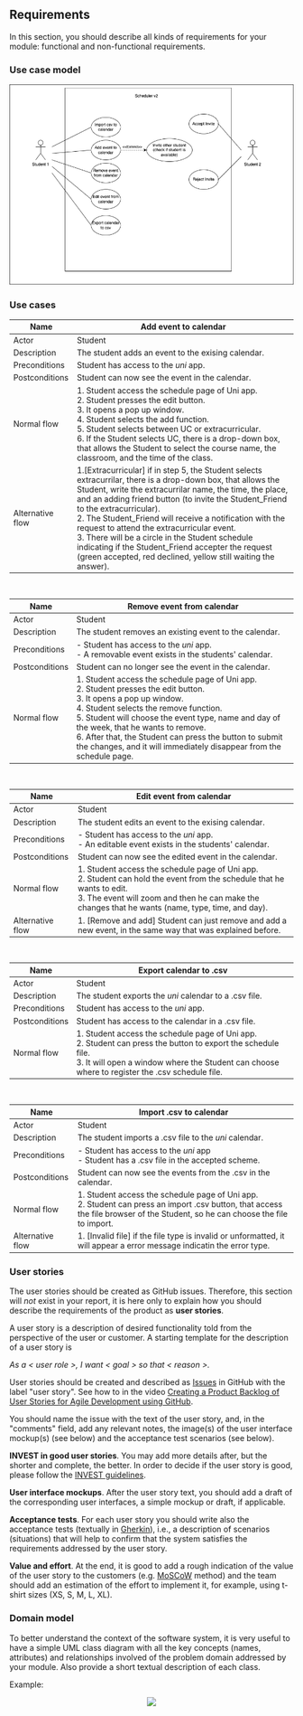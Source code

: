 

## Requirements

In this section, you should describe all kinds of requirements for your module: functional and non-functional requirements.

### Use case model 

 <p align="center" justify="center">
  <img src="../img/UseCases.png"/>
</p>



### Use cases  

| Name | Add event to calendar |
|--- |--- |
| Actor | Student |
| Description | The student adds an event to the exising calendar. |
| Preconditions | Student has access to the *uni* app. |
| Postconditions | Student can now see the event in the calendar. |
| Normal flow | 1. Student access the schedule page of Uni app.<br/> 2. Student presses the edit button.<br/>3. It opens a pop up window.<br/> 4. Student selects the add function.<br/>5. Student selects between UC or extracurricular. <br/> 6. If the Student selects UC, there is a drop-down box, that allows the Student to select the course name, the classroom, and the time of the class. <br/>|
| Alternative flow | 1.[Extracurricular] if in step 5, the Student selects extracurrilar, there is a drop-down box, that allows the Student, write the extracurrilar name, the time, the place, and an adding friend button (to invite the Student_Friend to the extracurricular). <br/> 2. The Student_Friend will receive a notification with the request to attend the extracurricular event.<br/> 3. There will be a circle in the Student schedule indicating if the Student_Friend accepter the request (green accepted, red declined, yellow still waiting the answer). |
<br/>

| Name | Remove event from calendar |
|--- |--- |
| Actor | Student |
| Description | The student removes an existing event to the calendar.|
| Preconditions | - Student has access to the *uni* app. <br/> - A removable event exists in the students' calendar.|
| Postconditions | Student can no longer see the event in the calendar. |
| Normal flow | 1. Student access the schedule page of Uni app. <br/>2. Student presses the edit button.<br/>3. It opens a pop up window. <br/>4. Student selects the remove function.<br/>5. Student will choose the event type, name and day of the week, that he wants to remove.<br/>6. After that, the Student can press the button to submit the changes, and it will immediately disappear from the schedule page.|
<br/>

| Name | Edit event from calendar |
|--- |--- |
| Actor | Student |
| Description | The student edits an event to the exising calendar. |
| Preconditions | - Student has access to the *uni* app. <br/> - An editable event exists in the students' calendar.|
| Postconditions | Student can now see the edited event in the calendar. |
| Normal flow | 1. Student access the schedule page of Uni app.<br/> 2. Student can hold the event from the schedule that he wants to edit. <br/> 3. The event will zoom and then he can make the changes that he wants (name, type, time, and day).|
| Alternative flow | 1. [Remove and add] Student can just remove and add a new event, in the same way that was explained before.  |
<br/>

| Name | Export calendar to .csv |
|--- |--- |
| Actor | Student |
| Description | The student exports the *uni* calendar to a .csv file. |
| Preconditions | Student has access to the *uni* app. |
| Postconditions | Student has access to the calendar in a .csv file. |
| Normal flow | 1. Student access the schedule page of Uni app.<br/>  2. Student can press the button to export the schedule file.<br/> 3. It will open a window where the Student can choose where to register the .csv schedule file.|
<br/>

| Name | Import .csv to calendar |
|--- |--- |
| Actor | Student |
| Description | The student imports a .csv file to the *uni* calendar.|
| Preconditions | - Student has access to the *uni* app <br/> - Student has a .csv file in the accepted scheme.|
| Postconditions | Student can now see the events from the .csv in the calendar.|
| Normal flow | 1. Student access the schedule page of Uni app.<br/> 2. Student can press an import .csv button, that access the file browser of the Student, so he can choose the file to import. |
| Alternative flow |  1. [Invalid file] if the file type is invalid or unformatted, it will appear a error message indicatin the error type.|

### User stories
The user stories should be created as GitHub issues. Therefore, this section will *not* exist in your report, it is here only to explain how you should describe the requirements of the product as **user stories**. 

A user story is a description of desired functionality told from the perspective of the user or customer. A starting template for the description of a user story is 

*As a < user role >, I want < goal > so that < reason >.*

User stories should be created and described as [Issues](https://github.com/LEIC-ES-2021-22/templates/issues) in GitHub with the label "user story". See how to in the video [Creating a Product Backlog of User Stories for Agile Development using GitHub](https://www.youtube.com/watch?v=m8ZxTHSKSKE).

You should name the issue with the text of the user story, and, in the "comments" field, add any relevant notes, the image(s) of the user interface mockup(s) (see below) and the acceptance test scenarios (see below). 

**INVEST in good user stories**. 
You may add more details after, but the shorter and complete, the better. In order to decide if the user story is good, please follow the [INVEST guidelines](https://xp123.com/articles/invest-in-good-stories-and-smart-tasks/).

**User interface mockups**.
After the user story text, you should add a draft of the corresponding user interfaces, a simple mockup or draft, if applicable.

**Acceptance tests**.
For each user story you should write also the acceptance tests (textually in [Gherkin](https://cucumber.io/docs/gherkin/reference/)), i.e., a description of scenarios (situations) that will help to confirm that the system satisfies the requirements addressed by the user story.

**Value and effort**.
At the end, it is good to add a rough indication of the value of the user story to the customers (e.g. [MoSCoW](https://en.wikipedia.org/wiki/MoSCoW_method) method) and the team should add an estimation of the effort to implement it, for example, using t-shirt sizes (XS, S, M, L, XL).



### Domain model

To better understand the context of the software system, it is very useful to have a simple UML class diagram with all the key concepts (names, attributes) and relationships involved of the problem domain addressed by your module. 
Also provide a short textual description of each class. 

Example:
 <p align="center" justify="center">
  <img src="https://github.com/LEIC-ES-2021-22/templates/blob/main/images/DomainModel.png"/>
</p>
